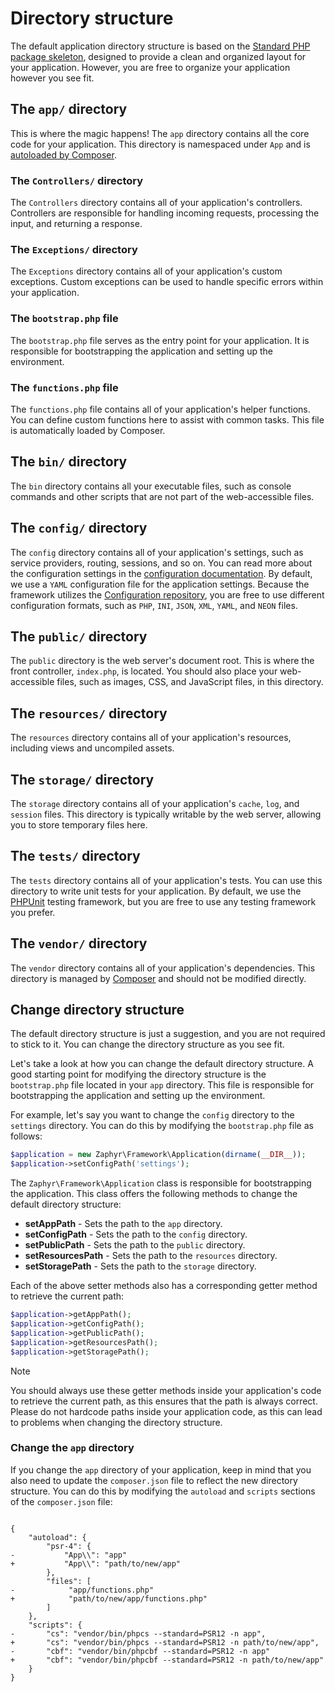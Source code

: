 # Directory structure

The default application directory structure is based on the [Standard PHP package skeleton](https://github.com/php-pds/skeleton),
designed to provide a clean and organized layout for your application. However, you are free to organize your
application however you see fit.

## The `app/` directory

This is where the magic happens! The `app` directory contains all the core code for your application. This directory is
namespaced under `App` and is [autoloaded by Composer](https://getcomposer.org/doc/01-basic-usage.md#autoloading).

### The `Controllers/` directory

The `Controllers` directory contains all of your application's controllers. Controllers are responsible for handling
incoming requests, processing the input, and returning a response.
<!-- @todo add link to controllers documentation -->

### The `Exceptions/` directory

The `Exceptions` directory contains all of your application's custom exceptions. Custom exceptions can be used to handle
specific errors within your application.
<!-- @todo add link to exceptions documentation -->

### The `bootstrap.php` file

The `bootstrap.php` file serves as the entry point for your application. It is responsible for bootstrapping the
application and setting up the environment.

### The `functions.php` file

The `functions.php` file contains all of your application's helper functions. You can define custom functions here to
assist with common tasks. This file is automatically loaded by Composer.

## The `bin/` directory

The `bin` directory contains all your executable files, such as console commands and other scripts that are not part of
the web-accessible files.
<!-- @todo add link to console commands documentation -->

## The `config/` directory

The `config` directory contains all of your application's settings, such as service providers, routing, sessions, and so
on. You can read more about the configuration settings in the [configuration documentation](/docs/framework/latest/configuration).
By default, we use a `YAML` configuration file for the application settings. Because the framework utilizes the
[Configuration repository](/docs/repositories/latest/config), you are free to use different configuration formats, such
as `PHP`, `INI`, `JSON`, `XML`, `YAML`, and `NEON` files.

## The `public/` directory

The `public` directory is the web server's document root. This is where the front controller, `index.php`, is located.
You should also place your web-accessible files, such as images, CSS, and JavaScript files, in this directory.

## The `resources/` directory

The `resources` directory contains all of your application's resources, including views and uncompiled assets.

## The `storage/` directory

The `storage` directory contains all of your application's `cache`, `log`, and `session` files. This directory is
typically writable by the web server, allowing you to store temporary files here.

## The `tests/` directory

The `tests` directory contains all of your application's tests. You can use this directory to write unit tests for your
application. By default, we use the [PHPUnit](https://phpunit.de/) testing framework, but you are free to use any
testing framework you prefer.
<!-- @todo add link to testing documentation -->

## The `vendor/` directory

The `vendor` directory contains all of your application's dependencies. This directory is managed by
[Composer](https://getcomposer.org/) and should not be modified directly.

## Change directory structure

The default directory structure is just a suggestion, and you are not required to stick to it. You can change the
directory structure as you see fit.

Let's take a look at how you can change the default directory structure. A good starting point for modifying the
directory structure is the `bootstrap.php` file located in your `app` directory. This file is responsible for
bootstrapping the application and setting up the environment.

For example, let's say you want to change the `config` directory to the `settings` directory. You can do this by
modifying the `bootstrap.php` file as follows:

```php
$application = new Zaphyr\Framework\Application(dirname(__DIR__));
$application->setConfigPath('settings');
```

The `Zaphyr\Framework\Application` class is responsible for bootstrapping the application. This class offers the
following methods to change the default directory structure:

- **setAppPath** - Sets the path to the `app` directory.
- **setConfigPath** - Sets the path to the `config` directory.
- **setPublicPath** - Sets the path to the `public` directory.
- **setResourcesPath** - Sets the path to the `resources` directory.
- **setStoragePath** - Sets the path to the `storage` directory.

Each of the above setter methods also has a corresponding getter method to retrieve the current path:

```php
$application->getAppPath();
$application->getConfigPath();
$application->getPublicPath();
$application->getResourcesPath();
$application->getStoragePath();
```

> [!NOTE]
> You should always use these getter methods inside your application's code to retrieve the current path, as this
> ensures that the path is always correct. Please do not hardcode paths inside your application code, as this can lead
> to problems when changing the directory structure.

### Change the `app` directory

If you change the `app` directory of your application, keep in mind that you also need to update the `composer.json`
file to reflect the new directory structure. You can do this by modifying the `autoload` and `scripts` sections of the
`composer.json` file:

<pre><code class="language-diff-json">
{
    "autoload": {
        "psr-4": {
-           "App\\": "app"
+           "App\\": "path/to/new/app"
        },
        "files": [
-            "app/functions.php"
+            "path/to/new/app/functions.php"
        ]
    },
    "scripts": {
-       "cs": "vendor/bin/phpcs --standard=PSR12 -n app",
+       "cs": "vendor/bin/phpcs --standard=PSR12 -n path/to/new/app",
-       "cbf": "vendor/bin/phpcbf --standard=PSR12 -n app"        
+       "cbf": "vendor/bin/phpcbf --standard=PSR12 -n path/to/new/app"
    }
}
</code></pre>
